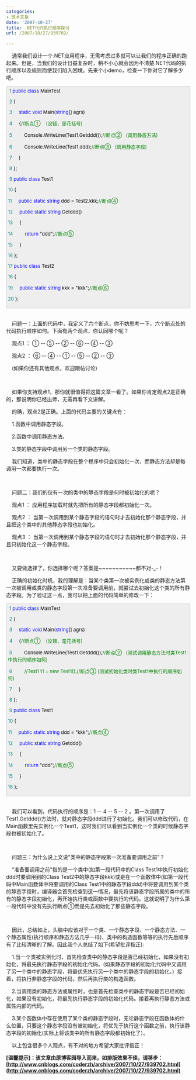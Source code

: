 ```yaml
---
categories:
- 技术文章
date: '2007-10-27'
title: .NET代码执行顺序探讨
url: /2007/10/27/939702/

---
```



&nbsp;&nbsp;&nbsp; 通常我们设计一个.NET应用程序，无需考虑过多就可以让我们的程序正确的跑起来。但是，当我们的设计日益复杂时，稍不小心就会因为不清楚.NET代码的执行顺序以及规则而使我们陷入困境。先来个小demo，检查一下你对它了解多少吧。

<div style="border: 1px solid #cccccc; padding: 4px 5px 4px 4px; background-color: #eeeeee; font-size: 13px; width: 98%;"><span style="color: #008080;">&nbsp;1</span>&nbsp;<span style="color: #0000ff;">public</span><span style="color: #000000;">&nbsp;</span><span style="color: #0000ff;">class</span><span style="color: #000000;">&nbsp;MainTest

</span><span style="color: #008080;">&nbsp;2</span>&nbsp;<span style="color: #000000;">{

</span><span style="color: #008080;">&nbsp;3</span>&nbsp;<span style="color: #000000;">&nbsp;&nbsp;&nbsp;&nbsp;</span><span style="color: #0000ff;">static</span><span style="color: #000000;">&nbsp;</span><span style="color: #0000ff;">void</span><span style="color: #000000;">&nbsp;Main(</span><span style="color: #0000ff;">string</span><span style="color: #000000;">[]&nbsp;agrs)

</span><span style="color: #008080;">&nbsp;4</span>&nbsp;<span style="color: #000000;">&nbsp;&nbsp;&nbsp;&nbsp;{</span><span style="color: #008000;">//</span><span style="color: #008000;">断点①&nbsp;&nbsp;&nbsp;&nbsp;(没错，是花括号)</span><span style="color: #008000;">

</span><span style="color: #008080;">&nbsp;5</span>&nbsp;<span style="color: #000000;">&nbsp;&nbsp;&nbsp;&nbsp;&nbsp;&nbsp;&nbsp;&nbsp;Console.WriteLine(Test1.Getddd());</span><span style="color: #008000;">//</span><span style="color: #008000;">断点②&nbsp;&nbsp;&nbsp;(调用静态方法)</span><span style="color: #008000;">

</span><span style="color: #008080;">&nbsp;6</span>&nbsp;<span style="color: #000000;">&nbsp;&nbsp;&nbsp;&nbsp;&nbsp;&nbsp;&nbsp;&nbsp;Console.WriteLine(Test1.ddd);</span><span style="color: #008000;">//</span><span style="color: #008000;">断点③&nbsp;&nbsp;&nbsp;(调用静态字段)</span><span style="color: #008000;">

</span><span style="color: #008080;">&nbsp;7</span>&nbsp;<span style="color: #000000;">&nbsp;&nbsp;&nbsp;&nbsp;}

</span><span style="color: #008080;">&nbsp;8</span>&nbsp;<span style="color: #000000;">};

</span><span style="color: #008080;">&nbsp;9</span>&nbsp;<span style="color: #0000ff;">public</span><span style="color: #000000;">&nbsp;</span><span style="color: #0000ff;">class</span><span style="color: #000000;">&nbsp;Test1

</span><span style="color: #008080;">10</span>&nbsp;<span style="color: #000000;">{

</span><span style="color: #008080;">11</span>&nbsp;<span style="color: #000000;">&nbsp;&nbsp;&nbsp;&nbsp;</span><span style="color: #0000ff;">public</span><span style="color: #000000;">&nbsp;</span><span style="color: #0000ff;">static</span><span style="color: #000000;">&nbsp;</span><span style="color: #0000ff;">string</span><span style="color: #000000;">&nbsp;ddd&nbsp;</span><span style="color: #000000;">=</span><span style="color: #000000;">&nbsp;Test2.kkk;</span><span style="color: #008000;">//</span><span style="color: #008000;">断点④</span><span style="color: #008000;">

</span><span style="color: #008080;">12</span>&nbsp;<span style="color: #000000;">&nbsp;&nbsp;&nbsp;&nbsp;</span><span style="color: #0000ff;">public</span><span style="color: #000000;">&nbsp;</span><span style="color: #0000ff;">static</span><span style="color: #000000;">&nbsp;</span><span style="color: #0000ff;">string</span><span style="color: #000000;">&nbsp;Getddd()

</span><span style="color: #008080;">13</span>&nbsp;<span style="color: #000000;">&nbsp;&nbsp;&nbsp;&nbsp;{

</span><span style="color: #008080;">14</span>&nbsp;<span style="color: #000000;">&nbsp;&nbsp;&nbsp;&nbsp;&nbsp;&nbsp;&nbsp;&nbsp;</span><span style="color: #0000ff;">return</span><span style="color: #000000;">&nbsp;</span><span style="color: #000000;">"</span><span style="color: #000000;">ddd</span><span style="color: #000000;">"</span><span style="color: #000000;">;</span><span style="color: #008000;">//</span><span style="color: #008000;">断点⑤</span><span style="color: #008000;">

</span><span style="color: #008080;">15</span>&nbsp;<span style="color: #000000;">&nbsp;&nbsp;&nbsp;&nbsp;}

</span><span style="color: #008080;">16</span>&nbsp;<span style="color: #000000;">};

</span><span style="color: #008080;">17</span>&nbsp;<span style="color: #0000ff;">public</span><span style="color: #000000;">&nbsp;</span><span style="color: #0000ff;">class</span><span style="color: #000000;">&nbsp;Test2

</span><span style="color: #008080;">18</span>&nbsp;<span style="color: #000000;">{

</span><span style="color: #008080;">19</span>&nbsp;<span style="color: #000000;">&nbsp;&nbsp;&nbsp;&nbsp;</span><span style="color: #0000ff;">public</span><span style="color: #000000;">&nbsp;</span><span style="color: #0000ff;">static</span><span style="color: #000000;">&nbsp;</span><span style="color: #0000ff;">string</span><span style="color: #000000;">&nbsp;kkk&nbsp;</span><span style="color: #000000;">=</span><span style="color: #000000;">&nbsp;</span><span style="color: #000000;">"</span><span style="color: #000000;">kkk</span><span style="color: #000000;">"</span><span style="color: #000000;">;</span><span style="color: #008000;">//</span><span style="color: #008000;">断点⑥</span><span style="color: #008000;">

</span><span style="color: #008080;">20</span>&nbsp;<span style="color: #000000;">};</span></div>
&nbsp;&nbsp;&nbsp; 

&nbsp;&nbsp;&nbsp; 问题一：上面的代码中，我定义了六个断点，你不妨思考一下，六个断点处的代码执行顺序如何。下面有两个观点，你认同哪个呢？

&nbsp;&nbsp;&nbsp; 观点1 ： ① -- ⑤ -- ② -- ⑥ -- ④ -- ③

&nbsp;&nbsp;&nbsp; 观点2 ： ⑥ -- ④ -- ① -- ⑤ -- ② -- ③

&nbsp;&nbsp;&nbsp; (如果你还有其他观点，欢迎跟帖讨论)

&nbsp;&nbsp;&nbsp; 

&nbsp;&nbsp;&nbsp; 如果你支持观点1，那你就很值得把这篇文章一看了。如果你肯定观点2是正确的，那说明你已经出师，无需再看下文讲解。

&nbsp;&nbsp;&nbsp; 的确，观点2是正确。上面的代码主要的关键点有：

&nbsp;&nbsp;&nbsp; 1.函数中调用静态字段。

&nbsp;&nbsp;&nbsp; 2.函数中调用静态方法。

&nbsp;&nbsp;&nbsp; 3.类的静态字段中调用另一个类的静态字段。

&nbsp;&nbsp;&nbsp; 我们知道，类中的静态字段在整个程序中只会初始化一次，而静态方法却是每调用一次都要执行一次。

&nbsp;&nbsp;&nbsp; 

&nbsp;&nbsp;&nbsp; 问题二：我们的仅有一次的类中的静态字段是何时被初始化的呢？

&nbsp;&nbsp;&nbsp; 观点1 ： 应用程序加载时就先把所有的静态字段都初始化一次。

&nbsp;&nbsp;&nbsp; 观点2 ： 当第一次调用到某个静态字段的语句时才去初始化那个静态字段，并且把这个类中的其他静态字段也初始化。

&nbsp;&nbsp;&nbsp; 观点3 ： 当第一次调用到某个静态字段的语句时才去初始化那个静态字段，并且只初始化这一个静态字段。

&nbsp;&nbsp;&nbsp; 

&nbsp;&nbsp;&nbsp; 又要做选择了，你选择哪个呢？答案是~~~~~~~~~~~都不对-_-！

&nbsp;&nbsp;&nbsp; 正确的初始化时机，我的理解是：当某个类第一次被实例化或类的静态方法第一次被调用或类的静态字段第一次准备要调用前，就尝试去初始化这个类的所有静态字段。为了验证这一点，我可以把上面的代码简单的修改一下：

<div style="border: 1px solid #cccccc; padding: 4px 5px 4px 4px; background-color: #eeeeee; font-size: 13px; width: 98%;"><span style="color: #008080;">&nbsp;1</span>&nbsp;<span style="color: #0000ff;">public</span><span style="color: #000000;">&nbsp;</span><span style="color: #0000ff;">class</span><span style="color: #000000;">&nbsp;MainTest

</span><span style="color: #008080;">&nbsp;2</span>&nbsp;<span style="color: #000000;">{

</span><span style="color: #008080;">&nbsp;3</span>&nbsp;<span style="color: #000000;">&nbsp;&nbsp;&nbsp;&nbsp;</span><span style="color: #0000ff;">static</span><span style="color: #000000;">&nbsp;</span><span style="color: #0000ff;">void</span><span style="color: #000000;">&nbsp;Main(</span><span style="color: #0000ff;">string</span><span style="color: #000000;">[]&nbsp;agrs)

</span><span style="color: #008080;">&nbsp;4</span>&nbsp;<span style="color: #000000;">&nbsp;&nbsp;&nbsp;&nbsp;{</span><span style="color: #008000;">//</span><span style="color: #008000;">断点①&nbsp;&nbsp;&nbsp;&nbsp;(没错，是花括号)</span><span style="color: #008000;">

</span><span style="color: #008080;">&nbsp;5</span>&nbsp;<span style="color: #000000;">&nbsp;&nbsp;&nbsp;&nbsp;&nbsp;&nbsp;&nbsp;&nbsp;Console.WriteLine(Test1.Getddd());</span><span style="color: #008000;">//</span><span style="color: #008000;">断点②&nbsp;&nbsp;&nbsp;(测试调用静态方法时</span><span style="color: #008000;">类Test1中执行的顺序如何</span><span style="color: #008000;">)</span><span style="color: #008000;">

</span><span style="color: #008080;">&nbsp;6</span>&nbsp;<span style="color: #000000;">&nbsp;&nbsp;&nbsp;&nbsp;&nbsp;&nbsp;&nbsp; </span><span style="color: #008000;">//</span><span style="color: #008000;">Test1 t1 = new Test1();//断点③ (测试初始化类时类Test1中执行的顺序如何)</span><span style="color: #008000;">

</span><span style="color: #008000;">
</span><span style="color: #008080;">&nbsp;7</span>&nbsp;<span style="color: #000000;">&nbsp;&nbsp;&nbsp;&nbsp;}

</span><span style="color: #008080;">&nbsp;8</span>&nbsp;<span style="color: #000000;">};

</span><span style="color: #008080;">&nbsp;9</span>&nbsp;<span style="color: #0000ff;">public</span><span style="color: #000000;">&nbsp;</span><span style="color: #0000ff;">class</span><span style="color: #000000;">&nbsp;Test1

</span><span style="color: #008080;">10</span>&nbsp;<span style="color: #000000;">{

</span><span style="color: #008080;">11</span>&nbsp;<span style="color: #000000;">&nbsp;&nbsp;&nbsp;&nbsp;</span><span style="color: #0000ff;">public</span><span style="color: #000000;">&nbsp;</span><span style="color: #0000ff;">static</span><span style="color: #000000;">&nbsp;</span><span style="color: #0000ff;">string</span><span style="color: #000000;">&nbsp;ddd&nbsp;</span><span style="color: #000000;">=</span><span style="color: #000000;"> "kkk";</span><span style="color: #008000;">//</span><span style="color: #008000;">断点④</span><span style="color: #008000;">

</span><span style="color: #008080;">12</span>&nbsp;<span style="color: #000000;">&nbsp;&nbsp;&nbsp;&nbsp;</span><span style="color: #0000ff;">public</span><span style="color: #000000;">&nbsp;</span><span style="color: #0000ff;">static</span><span style="color: #000000;">&nbsp;</span><span style="color: #0000ff;">string</span><span style="color: #000000;">&nbsp;Getddd()

</span><span style="color: #008080;">13</span>&nbsp;<span style="color: #000000;">&nbsp;&nbsp;&nbsp;&nbsp;{

</span><span style="color: #008080;">14</span>&nbsp;<span style="color: #000000;">&nbsp;&nbsp;&nbsp;&nbsp;&nbsp;&nbsp;&nbsp;&nbsp;</span><span style="color: #0000ff;">return</span><span style="color: #000000;">&nbsp;</span><span style="color: #000000;">"</span><span style="color: #000000;">ddd</span><span style="color: #000000;">"</span><span style="color: #000000;">;</span><span style="color: #008000;">//</span><span style="color: #008000;">断点⑤</span><span style="color: #008000;">

</span><span style="color: #008080;">15</span>&nbsp;<span style="color: #000000;">&nbsp;&nbsp;&nbsp;&nbsp;}

</span><span style="color: #008080;">16</span> <span style="color: #000000;">};

</span></div>
&nbsp;&nbsp;&nbsp; 

&nbsp;&nbsp;&nbsp; 我们可以看到，代码执行的顺序是：1 -- 4 -- 5 -- 2 。第一次调用了Test1.Getddd()方法时，就对静态字段ddd进行了初始化。我们可以修改代码，在Main函数里先实例化一个Test1，这时我们可以看到当实例化一个类的时候静态字段也被初始化了。

&nbsp;&nbsp;&nbsp; 

&nbsp;&nbsp;&nbsp; 问题三：为什么说上文说"类中的静态字段第一次准备要调用之前"？

&nbsp;&nbsp;&nbsp; "准备要调用之前"指的是一个类中(如第一段代码中的Class Test1中执行初始化ddd时要调用到的Class Test2中的静态字段kkk)或是在一个函数体中(如第一段代码中Main函数体中将要调用的Class Test1中的静态字段ddd)中将要调用到某个类的静态字段时，编译器会首先检查到这一情况，最先将该静态字段所属的类中的所有的静态字段初始化，再开始执行类或函数中要执行的代码。这就说明了为什么第一段代码中没有先执行断点①而是先去初始化了那些静态字段。

&nbsp;&nbsp;&nbsp; 

&nbsp;&nbsp;&nbsp; 因此，总结如上，头脑中应该对于一个类、一个静态字段、一个静态方法、一个静态属性(执行顺序和静态方法几乎一样)、类中的构造函数等等的执行先后顺序有了比较清晰的了解。因此我个人总结了如下(希望批评指正):

&nbsp;&nbsp;&nbsp; 1.当一个类被实例化时，首先检查类中的静态字段是否已经初始化，如果没有初始化，将最先执行静态字段的初始化代码。(如果静态字段的初始化代码中又调用了另一个类中的静态字段，将最优先执行另一个类中的静态字段的初始化。）接着，将执行非静态字段的代码，然后再执行类的构造函数。

&nbsp;&nbsp;&nbsp; 2.当调用类的静态方法或属性时，也是首先检查类中的静态字段是否已经初始化，如果没有初始化，将最先执行静态字段的初始化代码。接着再执行静态方法或属性内部的代码。

&nbsp;&nbsp;&nbsp; 3.某个函数体中存在使用了某个类的静态字段时，无论静态字段在函数体的什么位置，只要这个静态字段没有被初始化，将优先于执行这个函数之前，执行该静态字段的初始化(实际上将该类中的所有静态字段都初始化了）。

&nbsp;&nbsp;&nbsp; 以上包含很多个人观点，有不对的地方希望大家批评指正！

**[温馨提示]：该文章由原博客园导入而来，如排版效果不佳，请移步：[http://www.cnblogs.com/coderzh/archive/2007/10/27/939702.html](http://www.cnblogs.com/coderzh/archive/2007/10/27/939702.html)**